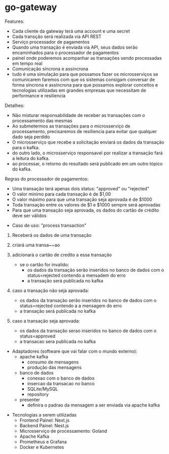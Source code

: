 # go-gateway

Features:

- Cada cliente da gateway terá uma account e uma secret
- Cada transção será realizada via API REST
- Serviço processador de pagamentos
- Quando uma transação é enviada via API, seus dados serão encaminhados para o processador de pagamentos
- painel onde poderemos acompanhar as transações sendo processadas em tempo real
- Comunicação síncrona e assincrona
- tudo é uma simulação para que possamos fazer os microsserviços se comunicarem
  faremos com que os sistemas consigam conversar de forma síncrona e assíncrona para que possamos explorar conceitos e
  tecnologias utilizadas em grandes empresas que necessitam de performance e resiliencia

Detalhes:

- Não misturar responsabilidade de receber as transações com o processamento das mesmas
- Ao submetermos as transações para o microsserviço de processamento, precisaremos de resiliencia para evitar que
  qualquer dado seja perdido
- O microsserviço que recebe a solicitação enviará os dados da transação para o kafka.
- do outro lado, o microsserviço responsavel por realizar a transação fará a leitura do kafka.
- ao processar, o retorno do resultado será publicado em um outro tópico do kafka.

Regras do processador de pagamentos:

- Uma transação terá apenas dois status: "approved" ou "rejected"
- O valor mínimo para cada transação é de $1,00
- O valor máximo para que uma transação seja aprovada é de $1000
- Toda transação entre os valores de $1 e $1000 sempre será aprovadas
- Para que uma transação seja aprovada, os dados do cartão de crédito deve ser válidos


* Caso de uso: "process transaction"

1. Receberá os dados de uma transação
2. criará uma transa~~ao
3. adicionará o cartão de credito a essa transação
    - se o cartão for invalido:
        - os dados da transação serão inseridos no banco de dados com o status=rejected contendo a mensadem do erro
        - a transação será publicada no kafka

4. caso a transação não seja aprovada:
    - os dados da transação serão inseridos no banco de dados com o status=rejected contendo a a mensagem do erro
    - a transação será publicada no kafka

5. caso a transação seja aprovada:
    - os dados da transação serao inseridos no banco de dados com o status=approved
    - a transacao sera publicada no kafka

* Adaptadores (software que vai falar com o mundo externo):
    - apache kafka
        - consumo de mensagens
        - produção das mensagens
    - banco de dados
        - conexao com o banco de dados
        - insercao da transacao no banco
        - SQLite/MySQL
        - repository
    - presenter
        - definira o padrao da mensagem a ser enviada via apache kafka

- Tecnologias a serem utilizadas
  - Frontend Painel: Next.js
  - Backend Painel: Nest.js
  - Microsserviço de processamento: Goland 
  - Apache Kafka
  - Prometheus e Grafana
  - Docker e Kubernetes

